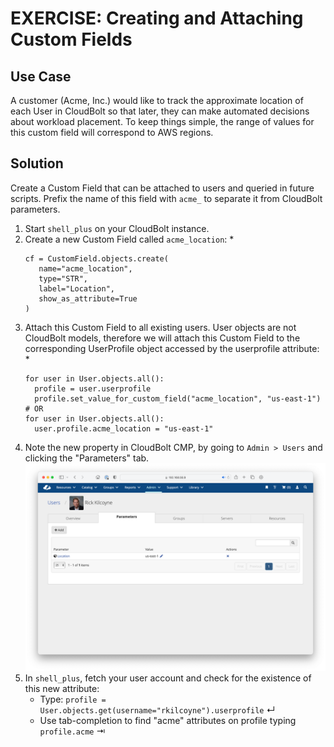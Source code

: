 # EXERCISE: Creating and Attaching Custom Fields

## Use Case
A customer (Acme, Inc.) would like to track the approximate location of each User in CloudBolt so that later, they can make automated decisions about workload placement. To keep things simple, the range of values for this custom field will correspond to AWS regions. 

## Solution
Create a Custom Field that can be attached to users and queried in future scripts. Prefix the name of this field with `acme_` to separate it from CloudBolt parameters.

1. Start `shell_plus` on your CloudBolt instance.
2. Create a new Custom Field called `acme_location`:
   * 
   ```
   cf = CustomField.objects.create(
      name="acme_location",
      type="STR",
      label="Location",
      show_as_attribute=True
   ) 
   ```
3. Attach this Custom Field to all existing users. User objects are not CloudBolt models, therefore we will attach this Custom Field to the corresponding UserProfile object accessed by the userprofile attribute:
   *
   ```
   for user in User.objects.all():
     profile = user.userprofile
     profile.set_value_for_custom_field("acme_location", "us-east-1")
   # OR
   for user in User.objects.all():
     user.profile.acme_location = "us-east-1"
   ```
4. Note the new property in CloudBolt CMP, by going to `Admin > Users` and clicking the "Parameters" tab.
   ![Screen shot of User oarameters](../assets/user_params.png)
5. In `shell_plus`, fetch your user account and check for the existence of this new attribute:
   * Type: `profile = User.objects.get(username="rkilcoyne").userprofile` ↵
   * Use tab-completion to find "acme" attributes on profile typing `profile.acme` ⇥



